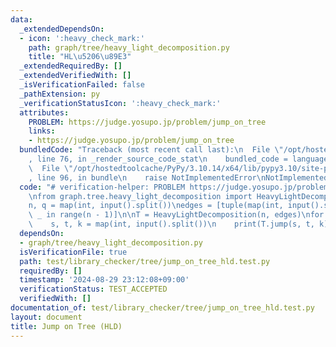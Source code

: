 ```yaml
---
data:
  _extendedDependsOn:
  - icon: ':heavy_check_mark:'
    path: graph/tree/heavy_light_decomposition.py
    title: "HL\u5206\u89E3"
  _extendedRequiredBy: []
  _extendedVerifiedWith: []
  _isVerificationFailed: false
  _pathExtension: py
  _verificationStatusIcon: ':heavy_check_mark:'
  attributes:
    PROBLEM: https://judge.yosupo.jp/problem/jump_on_tree
    links:
    - https://judge.yosupo.jp/problem/jump_on_tree
  bundledCode: "Traceback (most recent call last):\n  File \"/opt/hostedtoolcache/PyPy/3.10.14/x64/lib/pypy3.10/site-packages/onlinejudge_verify/documentation/build.py\"\
    , line 76, in _render_source_code_stat\n    bundled_code = language.bundle(\n\
    \  File \"/opt/hostedtoolcache/PyPy/3.10.14/x64/lib/pypy3.10/site-packages/onlinejudge_verify/languages/python.py\"\
    , line 96, in bundle\n    raise NotImplementedError\nNotImplementedError\n"
  code: "# verification-helper: PROBLEM https://judge.yosupo.jp/problem/jump_on_tree\n\
    \nfrom graph.tree.heavy_light_decomposition import HeavyLightDecomposition\n\n\
    n, q = map(int, input().split())\nedges = [tuple(map(int, input().split())) for\
    \ _ in range(n - 1)]\n\nT = HeavyLightDecomposition(n, edges)\nfor _ in range(q):\n\
    \    s, t, k = map(int, input().split())\n    print(T.jump(s, t, k))\n"
  dependsOn:
  - graph/tree/heavy_light_decomposition.py
  isVerificationFile: true
  path: test/library_checker/tree/jump_on_tree_hld.test.py
  requiredBy: []
  timestamp: '2024-08-29 23:12:08+09:00'
  verificationStatus: TEST_ACCEPTED
  verifiedWith: []
documentation_of: test/library_checker/tree/jump_on_tree_hld.test.py
layout: document
title: Jump on Tree (HLD)
---
```

